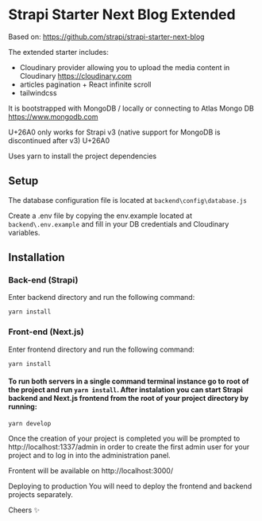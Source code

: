 # Strapi Starter Next Blog Extended
Based on:
https://github.com/strapi/strapi-starter-next-blog

The extended starter includes:
- Cloudinary provider allowing you to upload the media content in Cloudinary
https://cloudinary.com
- articles pagination + React infinite scroll
- tailwindcss

It is bootstrapped with MongoDB / locally or connecting to Atlas Mongo DB
https://www.mongodb.com

U+26A0 only works for Strapi v3 (native support for MongoDB is discontinued after v3) U+26A0

Uses yarn to install the project dependencies

## Setup
The database configuration file is located at ```backend\config\database.js```

Create a .env file by copying the env.example located at ```backend\.env.example``` and fill in your DB credentials and Cloudinary variables.  

## Installation

### Back-end (Strapi)
Enter backend directory and run the following command:

```yarn install```


### Front-end (Next.js)
Enter frontend directory and run the following command:

```yarn install```


#### To run both servers in a single command terminal instance go to root of the project and run ```yarn install```. After instalation you can start Strapi backend and Next.js frontend from the root of your project directory by running:

```yarn develop```


Once the creation of your project is completed you will be prompted to http://localhost:1337/admin in order to create the first admin user for your project and to log in into the administration panel.

Frontent will be available on http://localhost:3000/

Deploying to production
You will need to deploy the frontend and backend projects separately.

Cheers :sparkles:

